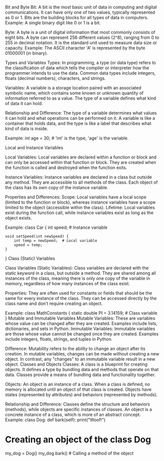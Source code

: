 Bit and Byte
Bit:
A bit is the most basic unit of data in computing and digital communications.
It can have only one of two values, typically represented as 0 or 1.
Bits are the building blocks for all types of data in computers.
Example: A single binary digit like 0 or 1 is a bit.

Byte:
A byte is a unit of digital information that most commonly consists of eight bits.
A byte can represent 256 different values (2^8), ranging from 0 to 255 in decimal notation.
It is the standard unit used to measure data size or capacity.
Example: The ASCII character 'A' is represented by the byte 01000001 (in binary).

Types and Variables
Types:
In programming, a type (or data type) refers to the classification of data which tells the compiler or interpreter how the programmer intends to use the data.
Common data types include integers, floats (decimal numbers), characters, and strings.

Variables:
A variable is a storage location paired with an associated symbolic name, which contains some known or unknown quantity of information referred to as a value.
The type of a variable defines what kind of data it can hold.

Relationship and Difference:
The type of a variable determines what values it can hold and what operations can be performed on it.
A variable is like a container that holds data, and the type is like a label that describes what kind of data is inside.

Example:
int age = 30;  # 'int' is the type, 'age' is the variable.

Local and Instance Variables

Local Variables:
Local variables are declared within a function or block and can only be accessed within that function or block.
They are created when the function is called and destroyed when the function exits.

Instance Variables:
Instance variables are declared in a class but outside any method. They are accessible to all methods of the class.
Each object of the class has its own copy of the instance variable.

Properties and Differences:
Scope: Local variables have a local scope (limited to the function or block), whereas instance variables have a scope limited to the object (accessible within the class).
Lifetime: Local variables exist during the function call, while instance variables exist as long as the object exists.

Example:
class Car {
    int speed;  # Instance variable

    void setSpeed(int newSpeed) {
        int temp = newSpeed;  # Local variable
        speed = temp;
    }
}
Class (Static) Variables

Class Variables (Static Variables):
Class variables are declared with the static keyword in a class, but outside a method.
They are shared among all instances of the class, meaning there is only one copy of the variable in memory, regardless of how many instances of the class exist.

Properties:
They are often used for constants or fields that should be the same for every instance of the class.
They can be accessed directly by the class name and don’t require creating an object.

Example:
class MathConstants {
    static double PI = 3.14159;  # Class variable
}
Mutable and Immutable Variables
Mutable Variables: These are variables whose value can be changed after they are created. Examples include lists, dictionaries, and sets in Python.
Immutable Variables: Immutable variables are those whose value cannot be changed once they are created. Examples include integers, floats, strings, and tuples in Python.

Difference:
Mutability refers to the ability to change an object after its creation. In mutable variables, changes can be made without creating a new object. In contrast, any "changes" to an immutable variable result in a new object.
Classes and Objects
Classes:
A class is a blueprint for creating objects. It defines a type by bundling data and methods that operate on that data.
Classes provide a means of bundling data and functionality together.

Objects:
An object is an instance of a class. When a class is defined, no memory is allocated until an object of that class is created.
Objects have states (represented by attributes) and behaviors (represented by methods).

Relationship and Difference:
Classes define the structure and behaviors (methods), while objects are specific instances of classes.
An object is a concrete instance of a class, which is more of an abstract concept.
Example:
class Dog:
    def bark(self):
        print("Woof!")

# Creating an object of the class Dog
my_dog = Dog()
my_dog.bark()  # Calling a method of the object

